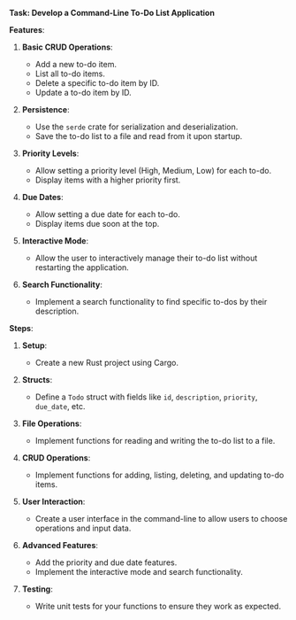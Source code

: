 **Task: Develop a Command-Line To-Do List Application**

**Features**:

1. **Basic CRUD Operations**:
   - Add a new to-do item.
   - List all to-do items.
   - Delete a specific to-do item by ID.
   - Update a to-do item by ID.

2. **Persistence**:
   - Use the `serde` crate for serialization and deserialization.
   - Save the to-do list to a file and read from it upon startup.

3. **Priority Levels**:
   - Allow setting a priority level (High, Medium, Low) for each to-do.
   - Display items with a higher priority first.

4. **Due Dates**:
   - Allow setting a due date for each to-do.
   - Display items due soon at the top.

5. **Interactive Mode**:
   - Allow the user to interactively manage their to-do list without restarting the application.

6. **Search Functionality**:
   - Implement a search functionality to find specific to-dos by their description.

**Steps**:

1. **Setup**:
   - Create a new Rust project using Cargo.

2. **Structs**:
   - Define a `Todo` struct with fields like `id`, `description`, `priority`, `due_date`, etc.

3. **File Operations**:
   - Implement functions for reading and writing the to-do list to a file.

4. **CRUD Operations**:
   - Implement functions for adding, listing, deleting, and updating to-do items.

5. **User Interaction**:
   - Create a user interface in the command-line to allow users to choose operations and input data.

6. **Advanced Features**:
   - Add the priority and due date features.
   - Implement the interactive mode and search functionality.

7. **Testing**:
   - Write unit tests for your functions to ensure they work as expected.
